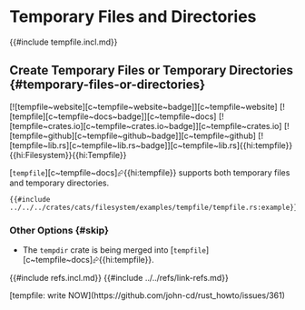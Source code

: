 # Temporary Files and Directories

{{#include tempfile.incl.md}}

## Create Temporary Files or Temporary Directories {#temporary-files-or-directories}

[![tempfile~website][c~tempfile~website~badge]][c~tempfile~website] [![tempfile][c~tempfile~docs~badge]][c~tempfile~docs] [![tempfile~crates.io][c~tempfile~crates.io~badge]][c~tempfile~crates.io] [![tempfile~github][c~tempfile~github~badge]][c~tempfile~github] [![tempfile~lib.rs][c~tempfile~lib.rs~badge]][c~tempfile~lib.rs]{{hi:tempfile}}{{hi:Filesystem}}{{hi:Tempfile}}

[`tempfile`][c~tempfile~docs]⮳{{hi:tempfile}} supports both temporary files and temporary directories.

```rust,editable
{{#include ../../../crates/cats/filesystem/examples/tempfile/tempfile.rs:example}}
```

### Other Options {#skip}

- The `tempdir` crate is being merged into [`tempfile`][c~tempfile~docs]⮳{{hi:tempfile}}.

{{#include refs.incl.md}}
{{#include ../../refs/link-refs.md}}

<div class="hidden">
[tempfile: write NOW](https://github.com/john-cd/rust_howto/issues/361)
</div>
